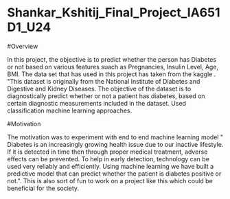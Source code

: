 # Shankar_Kshitij_Final_Project_IA651D1_U24

#Overview

In this project, the objective is to predict whether the person has Diabetes or not based on various features suach as Pregnancies, Insulin Level, Age, BMI. The data set that has used in this project has taken from the kaggle . "This dataset is originally from the National Institute of Diabetes and Digestive and Kidney Diseases. The objective of the dataset is to diagnostically predict whether or not a patient has diabetes, based on certain diagnostic measurements included in the dataset. Used classification machine learning approaches.

#Motivation

The motivation was to experiment with end to end machine learning model " Diabetes is an increasingly growing health issue due to our inactive lifestyle. If it is detected in time then through proper medical treatment, adverse effects can be prevented. To help in early detection, technology can be used very reliably and efficiently. Using machine learning we have built a predictive model that can predict whether the patient is diabetes positive or not.". This is also sort of fun to work on a project like this which could be beneficial for the society.



